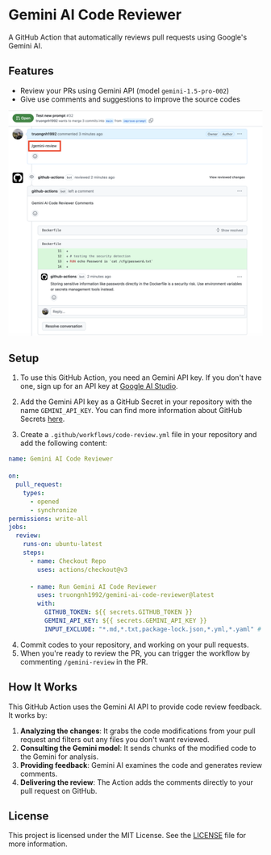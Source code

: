 # Gemini AI Code Reviewer

A GitHub Action that automatically reviews pull requests using Google's Gemini AI.

## Features

- Review your PRs using Gemini API (model `gemini-1.5-pro-002`)
- Give use comments and suggestions to improve the source codes

![Demo](./Demo.png)

## Setup

1. To use this GitHub Action, you need an Gemini API key. If you don't have one, sign up for an API key
   at [Google AI Studio](https://makersuite.google.com/app/apikey).

2. Add the Gemini API key as a GitHub Secret in your repository with the name `GEMINI_API_KEY`. You can find more
   information about GitHub Secrets [here](https://docs.github.com/en/actions/reference/encrypted-secrets).

3. Create a `.github/workflows/code-review.yml` file in your repository and add the following content:

```yaml
name: Gemini AI Code Reviewer

on:
  pull_request:
    types:
      - opened
      - synchronize
permissions: write-all
jobs:
  review:
    runs-on: ubuntu-latest
    steps:
      - name: Checkout Repo
        uses: actions/checkout@v3

      - name: Run Gemini AI Code Reviewer
        uses: truongnh1992/gemini-ai-code-reviewer@latest
        with:
          GITHUB_TOKEN: ${{ secrets.GITHUB_TOKEN }}
          GEMINI_API_KEY: ${{ secrets.GEMINI_API_KEY }}
          INPUT_EXCLUDE: "*.md,*.txt,package-lock.json,*.yml,*.yaml" # Optional: exclude patterns separated by commas
```

4. Commit codes to your repository, and working on your pull requests.
5. When you're ready to review the PR, you can trigger the workflow by commenting `/gemini-review` in the PR.

## How It Works

This GitHub Action uses the Gemini AI API to provide code review feedback. It works by:

1. **Analyzing the changes**: It grabs the code modifications from your pull request and filters out any files you don't want reviewed.
2. **Consulting the Gemini model**: It sends chunks of the modified code to the Gemini for analysis.
3. **Providing feedback**: Gemini AI examines the code and generates review comments.
4. **Delivering the review**: The Action adds the comments directly to your pull request on GitHub.

## License

This project is licensed under the MIT License. See the [LICENSE](LICENSE) file for more information.
